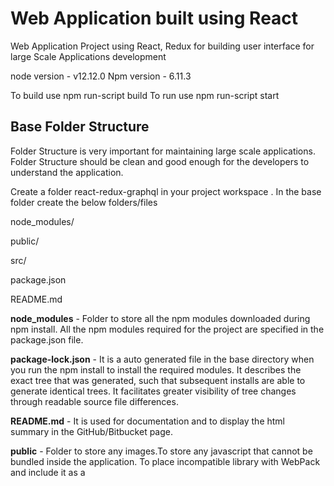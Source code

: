 # Web Application built using React
Web Application Project using React, Redux  for building user interface for large Scale Applications development


node version - v12.12.0
Npm version - 6.11.3


To build use npm run-script build
To run use npm run-script start

## Base Folder Structure

Folder Structure is very important for maintaining large scale applications. Folder Structure should be clean and good enough for the developers to understand the application.

Create a folder react-redux-graphql in your project workspace . In the base folder create the below folders/files

node_modules/

public/

src/

package.json

README.md

**node_modules** - Folder to store all the npm modules downloaded during npm install. All the npm modules required for the project are specified in the package.json file.

**package-lock.json** - It is a auto generated file in the base directory when you run the npm install to install the required modules. It describes the exact tree that was generated, such that subsequent installs are able to generate identical trees. It facilitates greater visibility of tree changes through readable source file differences.

**README.md** - It is used for documentation and to display the html summary in the GitHub/Bitbucket page.

**public** - Folder to store any images.To store any javascript that cannot be bundled inside the application. To place incompatible library with WebPack and include it as a <script> tag



##  Source Folder Structure

Folder Structure under /src for large scale applications

react-redux-graphql

 ├── src                   
  ├── components     
      ├──TextField
         ├──locales
         ├──TextField.jsx      
         ├──index.js
         ├──TextField.css
      ├──ListView
         ├──components
           ├──ListViewBar
              ├──locales
              ├──ListViewBar.jsx         
              ├──index.js                     
              ├──ListViewBar.css         
         ├──locales
         ├──ListView.jsx         
         ├──index.js                     
         ├──ListView.css   
  ├──features
     ├──Login
        ├──components
           ├──LoginButton
              ├──images
              ├──locales
              ├──index.js
        ├──action.js
        ├──reducer.js
        ├──index.js
    ├──HomePage
       ├──components
          ├──HomePageBar
             ├──images
             ├──locales
             ├──index.js
       ├──features
         ├──DashBoard
            ├──index.js
            ├──action.js
            ├──reducer.js
         ├──Widgets
            ├──index.js
            ├──action.js
            ├──reducer.js
       ├──index.js
       ├──action.js
       ├──reducer.js
├──services
    ├──api
├──index.js
├──store.js      
└── README.md

## General Guidelines on the Folder Structure

### Components

 - Components that are defined at the root level of the project are global and can be used anywhere in your application.
 - If any new component is defined inside another component (nesting), this new component can only be used in its direct parent.

**Example**

 - TextField can be used anywhere in the application.
 - ListView can also be used anywhere in the application. ListView component defines a component ListViewBar. You cannot use ListViewBar anywhere else other than ListView component.
 - ListViewBar can use TextField internally because TextField is defined at the root level of components.

### Features

Features are the pages/ modules of the application.

Like how the components can be nested, features can also be nested into a feature. Components also can be built under features. Any component defined under features, can be used in that feature only.

**Example**

 - Login feature has a component LoginButton. LoginButton component can only be used by the Login feature.
 - HomePage feature has a component HomePageBar. HomePageBar component can be used only by HomePage, DashBoard or Widgets features, or by any components defined under those features.
 - DashBoard feature uses HomePageBar internally, this is authorised because HomePageBar is defined by the parent HomePage feature.
 - DashBoard feature cannot use any of the components defined in Widgets feature, but it can use the HomePageBar component.

### Services

Services act as a bridge/ an adapter between the server API and the view layer (features and components) of the application. It can take care of network calls the app will make, get and post content, and transform payloads as needed before being sent or saved in the store of the app (such as Redux). The features and components will only dispatch actions, read the store and update themselves based on the new changes.

## General Guidelines/Standards that should be followed

 - Containers should be stateful. Containers manage data or are connected to the state and generally don’t have styling associated with them. Features are the container components of the application.
 - Components should be stateless. Components have styling associated with them and aren’t responsible for any data or state management. Basically, containers (features) are responsible for how things work, and components are responsible for how things look. As a result, you can confidently go in and edit your components without worrying about your data structures getting messed up, and you can edit your containers without worrying about the styling getting messed up.
 - Use Styled components and co- locate the styles of a component in the corresponding component folder.
 - Business rules should bubble towards the top. UI and semantics should sink towards the bottom.
 - A feature must have everything it needs to work on its own. It must also have a limited scope and ideally no awareness of the entire app. Of course you can nest features into features as long as they stay as much standalone as possible and the nested ones get only used by their direct parent.
 - Features and nested features can have its own actions and reducers.
 - The structure of you entire Redux state tree can follow the folder structure of the features.
 - There shouldn’t be any logic in your reducers as they need to stay pure. If you tend to have logical code, you should create another action instead.
 - Selectors are important if you’d like to filter your state before using them in your container components. You can define them in the reducer.js file as they are bound to the same chunk of state.
 - All the network request should be defined in single file api.js.
 - Since features are standalone with their own actions and reducers, you need to assemble them by applying the concept of reducer composition, where a reducer is called by another reducer.

## General Guidelines for MicroFrontEnd exposure

1) Add in package.json   "homepage": "./remote-bmart-catalogue",
2) In package.json scripts add the below
"postbuild": "cp -Rf build/ /tmp/microfrontend/remote-bmart-catalogue"
3) In the webpack.config.js add the below

new ModuleFederationPlugin(
        {
          name: 'MFE1',
          filename:
            'bmart-catalogue-mf.js',
          exposes: {
            './bmart-catalogue':
              './src/components/Button',
          },
        }
      )

4) In the /tmp/microfrontend directory do the below

    python -m http.server 3001